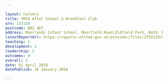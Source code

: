 ```yaml
---

layout: nursery
title: YMCA After School & Breakfast Club
urn: 133110
postcode: BA2 4ET
address: Moorlands Infant School, Moorfield Road,Oldfield Park, Bath, BA2 4ET
latestReportUrl: https://reports.ofsted.gov.uk/provider/files/2754139/urn/133110.pdf
teaching: 2
development: 2
leadership: 2
outcomes: 0
overall: 2
date: 01 April 2018 
datePublish: 26 January 2018

---
```

